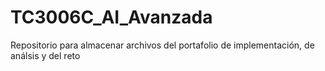 # TC3006C_AI_Avanzada
Repositorio para almacenar archivos del portafolio de implementación, de análsis y del reto
